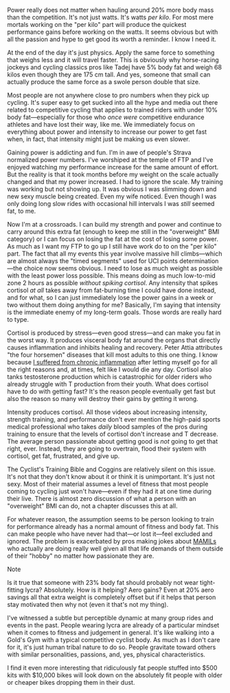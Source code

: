 Power really does not matter when hauling around 20% more body mass than the competition. It's not just watts. It's watts *per kilo*. For most mere mortals working on the "per kilo" part will produce the quickest performance gains before working on the watts. It seems obvious but with all the passion and hype to get good its worth a reminder. I know I need it.

At the end of the day it's just physics. Apply the same force to something that weighs less and it will travel faster. This is obviously why horse-racing jockeys and cycling classics pros like Tadej have 5% body fat and weigh 68 kilos even though they are 175 cm tall. And yes, someone that small can actually produce the same force as a swole person double that size.

Most people are not anywhere close to pro numbers when they pick up cycling. It's super easy to get sucked into all the hype and media out there related to competitive cycling that applies to trained riders with under 10% body fat—especially for those who *once were* competitive endurance athletes and have lost their way, like me. We immediately focus on everything about power and intensity to increase our power to get fast when, in fact, that intensity might just be making us even slower.

Gaining power is addicting and fun. I'm in awe of people's Strava normalized power numbers. I've worshiped at the temple of FTP and I've enjoyed watching my performance increase for the same amount of effort. But the reality is that it took months before my weight on the scale actually changed and that my power increased. I had to ignore the scale. My training was working but not showing up. It was obvious I was slimming down and new sexy muscle being created. Even my wife noticed. Even though I was only doing long slow rides with occasional hill intervals I was *still* seemed fat, to me.

Now I'm at a crossroads. I can build my strength and power and continue to carry around this extra fat (enough to keep me still in the "overweight" BMI category) or I can focus on losing the fat at the cost of losing some power. As much as I want my FTP to go up I still have work do to on the "per kilo" part. The fact that all my events this year involve massive hill climbs—which are almost always the "timed segments" used for UCI points determination—the choice now seems obvious. I need to lose as much weight as possible with the least power loss possible. This means doing as much low-to-mid zone 2 hours as possible *without spiking cortisol*. Any intensity that spikes cortisol *at all* takes away from fat-burning time I could have done instead, and for what, so I can just immediately lose the power gains in a week or two without them doing anything for me? Basically, I'm saying that intensity is the immediate enemy of my long-term goals. Those words are really hard to type.

Cortisol is produced by stress—even good stress—and can make you fat in the worst way. It produces visceral body fat around the organs that directly causes inflammation and inhibits healing and recovery. Peter Attia attributes "the four horsemen" diseases that kill most adults to this one thing. I know because [I suffered from chronic inflammation](Chronic%20inflammation%20cured.md) after letting myself go for all the right reasons and, at times, felt like I would die any day. Cortisol also tanks testosterone production which is catastrophic for older riders who already struggle with T production from their youth. What does cortisol have to do with getting fast? It's the reason people eventually get fast but also the reason so many will destroy their gains by getting it wrong.

Intensity produces cortisol. All those videos about increasing intensity, strength training, and performance don't ever mention the high-paid sports medical professional who takes *daily* blood samples of the pros during training to ensure that the levels of cortisol don't increase and T decrease. The average person passionate about getting good is *not* going to get that right, ever. Instead, they are going to overtrain, flood their system with cortisol, get fat, frustrated, and give up.

The Cyclist's Training Bible and Coggins are relatively silent on this issue. It's not that they don't know about it or think it is unimportant. It's just not sexy. Most of their material assumes a level of fitness that most people coming to cycling just won't have—even if they had it at one time during their live. There is almost zero discussion of what a person with an "overweight" BMI can do, not a chapter discusses this at all. 

For whatever reason, the assumption seems to be person looking to train for performance already has a normal amount of fitness and body fat. This can make people who have never had that—or lost it—feel excluded and ignored. The problem is exacerbated by pros making jokes about [MAMILs](../Outdoor%20sports/MAMIL%20-%20Middle-Age%20Men%20In%20Lycra.md) who actually are doing really well given all that life demands of them outside of their "hobby" no matter how passionate they are. 

> [!NOTE]
>Is it true that someone with 23% body fat should probably not wear tight-fitting lycra? Absolutely. How is it helping? Aero gains? Even at 20% aero savings all that extra weight is completely offset but if it helps that person stay motivated then why not (even it that's not my thing).
>
>I've witnessed a subtle but perceptible dynamic at many group rides and events in the past. People wearing lycra are already of a particular mindset when it comes to fitness and judgement in general. It's like walking into a Gold's Gym with a typical competitive cyclist body. As much as I don't care for it, it's just human tribal nature to do so. People gravitate toward others with similar personalities, passions, and, yes, physical characteristics.
>
>I find it even more interesting that ridiculously fat people stuffed into $500 kits with $10,000 bikes will look down on the absolutely fit people with older or cheaper bikes dropping them in their dust.